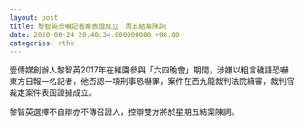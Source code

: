 ```yaml
---
layout: post
title: 黎智英恐嚇記者案表證成立　周五結案陳詞
date: 2020-08-24 20:40:34.000000000 +08:00
categories: rthk
---
```


壹傳媒創辦人黎智英2017年在維園參與「六四晚會」期間，涉嫌以粗言穢語恐嚇東方日報一名記者，他否認一項刑事恐嚇罪，案件在西九龍裁判法院續審，裁判官裁定案件表面證據成立。

黎智英選擇不自辯亦不傳召證人，控辯雙方將於星期五結案陳詞。

